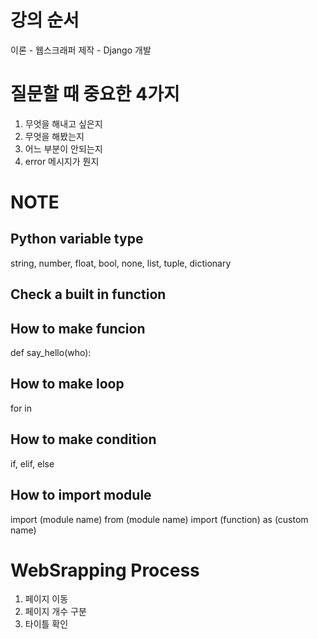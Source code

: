 # 강의 순서
이론 - 웹스크래퍼 제작 - Django 개발

# 질문할 때 중요한 4가지
1. 무엇을 해내고 싶은지
2. 무엇을 해봤는지
3. 어느 부분이 안되는지
4. error 메시지가 뭔지

# NOTE
## Python variable type
string, number, float, bool, none, list, tuple, dictionary
## Check a built in function
## How to make funcion
def say_hello(who):
## How to make loop
for in
## How to make condition
if, elif, else
## How to import module
import (module name)
from (module name) import (function) as (custom name)

# WebSrapping Process
1. 페이지 이동
2. 페이지 개수 구분
3. 타이틀 확인